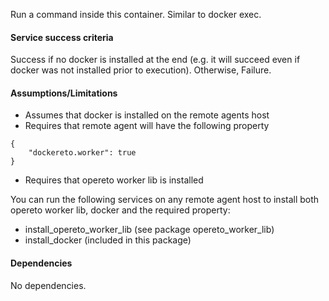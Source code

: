 Run a command inside this container. Similar to docker exec.

#### Service success criteria
Success if no docker is installed at the end (e.g. it will succeed even if docker was not installed prior to execution). Otherwise, Failure.

#### Assumptions/Limitations
* Assumes that docker is installed on the remote agents host
* Requires that remote agent will have the following property
```
{
    "dockereto.worker": true
}
```
* Requires that opereto worker lib is installed 

You can run the following services on any remote agent host to install both opereto worker lib, docker and the required property:
* install_opereto_worker_lib (see package opereto_worker_lib)
* install_docker (included in this package)


#### Dependencies
No dependencies.

